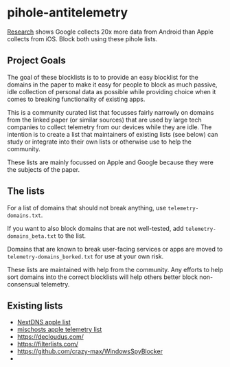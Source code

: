# pihole-antitelemetry
[Research](https://www.scss.tcd.ie/doug.leith/apple_google.pdf) shows Google collects 20x more data from Android than Apple collects from iOS. Block both using these pihole lists.

## Project Goals

The goal of these blocklists is to to provide an easy blocklist for the domains in the paper to make it easy for people to block as much passive, idle collection of personal data as possible while providing choice when it comes to breaking functionality of existing apps. 

This is a community curated list that focusses fairly narrowly on domains from the linked paper (or similar sources) that are used by large tech companies to collect telemetry from our devices while they are idle. The intention is to create a list that maintainers of existing lists (see below) can study or integrate into their own lists or otherwise use to help the community.

These lists are mainly focussed on Apple and Google because they were the subjects of the paper.

## The lists
For a list of domains that should not break anything, use `telemetry-domains.txt`.

If you want to also block domains that are not well-tested, add `telemetry-domains_beta.txt` to the list. 

Domains that are known to break user-facing services or apps are moved to `telemetry-domains_borked.txt` for use at your own risk.

These lists are maintained with help from the community. Any efforts to help sort domains into the correct blocklists will help others better block non-consensual telemetry.

## Existing lists
- [NextDNS apple list](https://github.com/nextdns/metadata/blob/master/privacy/native/apple)
- [mischosts apple telemetry list](https://github.com/llacb47/mischosts/blob/master/apple-telemetry)
- https://decloudus.com/
- https://filterlists.com/
- https://github.com/crazy-max/WindowsSpyBlocker
- 